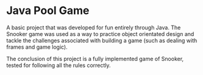 # Java Pool Game

A basic project that was developed for fun entirely through Java. The Snooker game was used as a way to practice object
orientated design and tackle the challenges associated with building a game (such as dealing with frames and game
logic).

The conclusion of this project is a fully implemented game of Snooker, tested for following all the rules correctly.